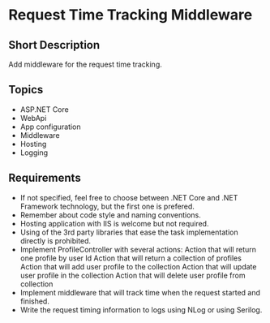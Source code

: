 # Request Time Tracking Middleware
## Short Description
Add middleware for the request time tracking.
## Topics
* ASP.NET Core
* WebApi
* App configuration
* Middleware
* Hosting
* Logging
## Requirements
* If not specified, feel free to choose between .NET Core and .NET Framework technology, but the first one is prefered.
* Remember about code style and naming conventions.
* Hosting application with IIS is welcome but not required.
* Using of the 3rd party libraries that ease the task implementation directly is prohibited.
* Implement ProfileController with several actions:
	Action that will return one profile by user Id
	Action that will return a collection of profiles
	Action that will add user profile to the collection
	Action that will update user profile in the collection
	Action that will delete user profile from collection
* Implement middleware that will track time when the request started and finished.
* Write the request timing information to logs using NLog or using Serilog.